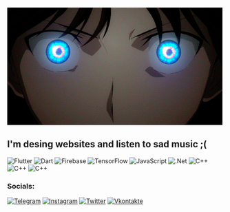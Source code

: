 ![Header](https://github.com/eurapatea/eurapatea/blob/main/assets/vi.gif)

## I'm desing websites and listen to sad music ;( 

    

![Flutter](https://img.shields.io/badge/-Flutter-090909?style=for-the-badge&logo=flutter&logoColor=47C5FB)
![Dart](https://img.shields.io/badge/-Dart-090909?style=for-the-badge&logo=dart&logoColor=097CDB)
![Firebase](https://img.shields.io/badge/-Firebase-090909?style=for-the-badge&logo=firebase&logoColor=F8C52C)
![TensorFlow](https://img.shields.io/badge/-TensorFlow-090909?style=for-the-badge&logo=tensorflow&logoColor=F88C00)
![JavaScript](https://img.shields.io/badge/-JavaScript-090909?style=for-the-badge&logo=JavaScript&logoColor=E9D54D)
![.Net](https://img.shields.io/badge/-Framework-090909?style=for-the-badge&logo=.net&logoColor=E5D3FF)
![C++](https://img.shields.io/badge/-C++-090909?style=for-the-badge&logo=C%2b%2b&logoColor=6296CC)
![C++](https://img.shields.io/badge/-C-090909?style=for-the-badge&logo=C%2b%2b&logoColor=6296CC)
![C++](https://img.shields.io/badge/-CSharp-090909?style=for-the-badge&logo=C%2b%2b&logoColor=6296CC)
### Socials:
[![Telegram](https://img.shields.io/badge/-Telegram-090909?style=for-the-badge&logo=telegram&logoColor=27A0D9)](https://t.me/pythondspro)
[![Instagram](https://img.shields.io/badge/-Instagram-090909?style=for-the-badge&logo=instagram&logoColor=B4068E)](https://www.instagram.com/eurapatea)
[![Twitter](https://img.shields.io/badge/-Twitter-090909?style=for-the-badge&logo=Twitter&logoColor=1C9DEB)](https://twitter.com/angelwthh)
[![Vkontakte](https://img.shields.io/badge/-Vkontakte-090909?style=for-the-badge&logo=Vk&logoColor=4F7DB3)](https://vk.com/angelwthh)
